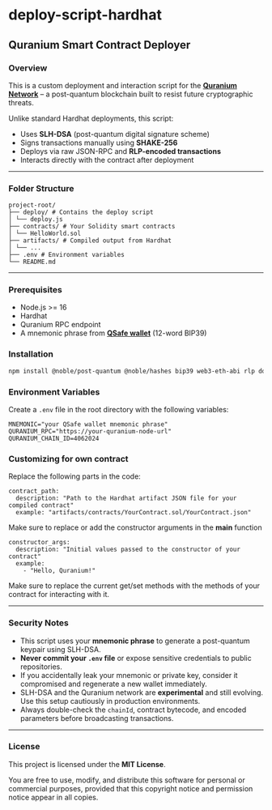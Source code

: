 # deploy-script-hardhat
## Quranium Smart Contract Deployer

### Overview

This is a custom deployment and interaction script for the **[Quranium Network](https://quranium.org)** – a post-quantum blockchain built to resist future cryptographic threats.

Unlike standard Hardhat deployments, this script:

- Uses **SLH-DSA** (post-quantum digital signature scheme)
- Signs transactions manually using **SHAKE-256**
- Deploys via raw JSON-RPC and **RLP-encoded transactions**
- Interacts directly with the contract after deployment

---

###  Folder Structure

```
project-root/
├── deploy/ # Contains the deploy script
│ └── deploy.js
├── contracts/ # Your Solidity smart contracts
│ └── HelloWorld.sol
├── artifacts/ # Compiled output from Hardhat
│ └── ...
├── .env # Environment variables
└── README.md
```

---

### Prerequisites

- Node.js >= 16
- Hardhat
- Quranium RPC endpoint
- A mnemonic phrase from **[QSafe wallet](https://docs.qsafewallet.com)** (12-word BIP39)

### Installation

```bash
npm install @noble/post-quantum @noble/hashes bip39 web3-eth-abi rlp dotenv @enkryptcom/utils

```
### Environment Variables

Create a `.env` file in the root directory with the following variables:

```env
MNEMONIC="your QSafe wallet mnemonic phrase"
QURANIUM_RPC="https://your-quranium-node-url"
QURANIUM_CHAIN_ID=4062024
```
### Customizing for own contract

Replace the following parts in the code:
```
contract_path: 
  description: "Path to the Hardhat artifact JSON file for your compiled contract"
  example: "artifacts/contracts/YourContract.sol/YourContract.json"
```
Make sure to replace or add the constructor arguments in the **main** function

```
constructor_args: 
  description: "Initial values passed to the constructor of your contract"
  example: 
    - "Hello, Quranium!" 
```

Make sure to replace the current get/set methods with the methods of your contract for interacting with it.

---

### Security Notes

- This script uses your **mnemonic phrase** to generate a post-quantum keypair using SLH-DSA.
- **Never commit your `.env` file** or expose sensitive credentials to public repositories.
- If you accidentally leak your mnemonic or private key, consider it compromised and regenerate a new wallet immediately.
- SLH-DSA and the Quranium network are **experimental** and still evolving. Use this setup cautiously in production environments.
- Always double-check the `chainId`, contract bytecode, and encoded parameters before broadcasting transactions.

---

### License

This project is licensed under the **MIT License**.

You are free to use, modify, and distribute this software for personal or commercial purposes, provided that this copyright notice and permission notice appear in all copies.


